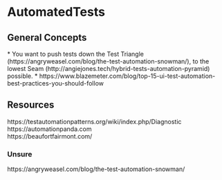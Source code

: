 # AutomatedTests

<H2>General Concepts</H2>
* You want to push tests down the Test Triangle (https://angryweasel.com/blog/the-test-automation-snowman/), to the lowest Seam (http://angiejones.tech/hybrid-tests-automation-pyramid) possible.
* https://www.blazemeter.com/blog/top-15-ui-test-automation-best-practices-you-should-follow

<H2>Resources</H2>
https://testautomationpatterns.org/wiki/index.php/Diagnostic <br>
https://automationpanda.com <br>
https://beaufortfairmont.com/

<H3>Unsure</H3>
https://angryweasel.com/blog/the-test-automation-snowman/


